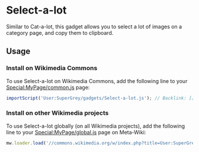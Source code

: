 # Select-a-lot
Similar to Cat-a-lot, this gadget allows you to select a lot of images on a category page, and copy them to clipboard.

## Usage

### Install on Wikimedia Commons
To use Select-a-lot on Wikimedia Commons, add the following line to your [Special:MyPage/common.js](https://commons.wikimedia.org/wiki/Special:MyPage/common.js) page:

```js
importScript('User:SuperGrey/gadgets/Select-a-lot.js'); // Backlink: [[User:SuperGrey/gadgets/Select-a-lot]]
```

### Install on other Wikimedia projects
To use Select-a-lot globally (on all Wikimedia projects), add the following line to your [Special:MyPage/global.js](https://meta.wikimedia.org/wiki/Special:MyPage/global.js) page on Meta-Wiki:

```js
mw.loader.load('//commons.wikimedia.org/w/index.php?title=User:SuperGrey/gadgets/Select-a-lot.js&action=raw&ctype=text/javascript'); // Backlink: [[commons:User:SuperGrey/gadgets/Select-a-lot]]
```
